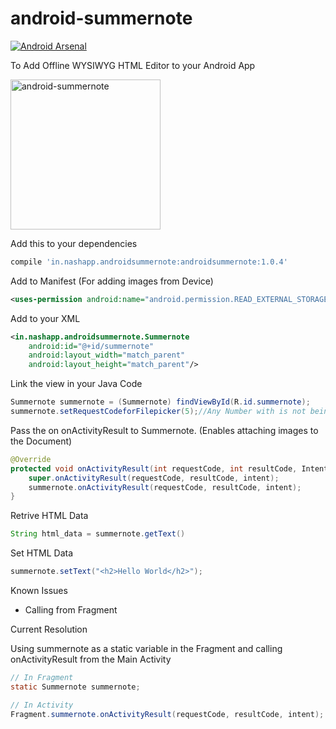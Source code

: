 # android-summernote
[![Android Arsenal](https://img.shields.io/badge/Android%20Arsenal-android--summernote-green.svg?style=true)](https://android-arsenal.com/details/1/3392)

To Add Offline WYSIWYG HTML Editor to your Android App

<img src="http://ultraimg.com/images/android-summernote.png" alt="android-summernote" width="240" height="">

Add this to your dependencies

```groovy
compile 'in.nashapp.androidsummernote:androidsummernote:1.0.4'
```

Add to Manifest (For adding images from Device)
```xml
<uses-permission android:name="android.permission.READ_EXTERNAL_STORAGE" />
```

Add to your XML 
```xml
<in.nashapp.androidsummernote.Summernote
    android:id="@+id/summernote"
    android:layout_width="match_parent"
    android:layout_height="match_parent"/>
```

Link the view in your Java Code
```java
Summernote summernote = (Summernote) findViewById(R.id.summernote);
summernote.setRequestCodeforFilepicker(5);//Any Number with is not being used by other OnResultActivity
```

Pass the on onActivityResult to Summernote. (Enables attaching images to the Document)
```java
@Override
protected void onActivityResult(int requestCode, int resultCode, Intent intent) {
    super.onActivityResult(requestCode, resultCode, intent);
    summernote.onActivityResult(requestCode, resultCode, intent);
}
```

Retrive HTML Data
```java
String html_data = summernote.getText()
```

Set HTML Data
```java
summernote.setText("<h2>Hello World</h2>");
```

Known Issues

* Calling from Fragment

Current Resolution

Using summernote as a static variable in the Fragment and calling onActivityResult from the Main Activity
```java
// In Fragment
static Summernote summernote;

// In Activity
Fragment.summernote.onActivityResult(requestCode, resultCode, intent);
```

